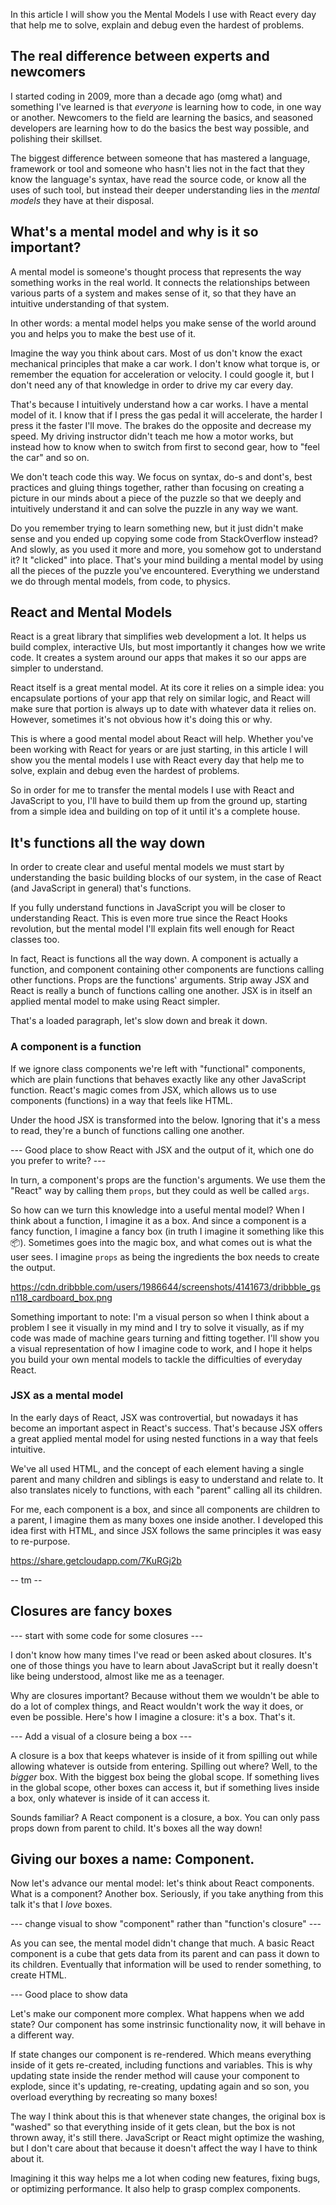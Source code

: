 In this article I will show you the Mental Models I use with React every day
that help me to solve, explain and debug even the hardest of problems.

## The real difference between experts and newcomers

I started coding in 2009, more than a decade ago (omg what) and something I've
learned is that _everyone_ is learning how to code, in one way or another.
Newcomers to the field are learning the basics, and seasoned developers are
learning how to do the basics the best way possible, and polishing their
skillset.

The biggest difference between someone that has mastered a language, framework
or tool and someone who hasn't lies not in the fact that they know the
language's syntax, have read the source code, or know all the uses of such tool,
but instead their deeper understanding lies in the _mental models_ they have at
their disposal.

## What's a mental model and why is it so important?

A mental model is someone's thought process that represents the way something
works in the real world. It connects the relationships between various parts of
a system and makes sense of it, so that they have an intuitive understanding of
that system.

In other words: a mental model helps you make sense of the world around you and
helps you to make the best use of it.

Imagine the way you think about cars. Most of us don't know the exact mechanical
principles that make a car work. I don't know what torque is, or remember the
equation for acceleration or velocity. I could google it, but I don't need any
of that knowledge in order to drive my car every day.

That's because I intuitively understand how a car works. I have a mental model
of it. I know that if I press the gas pedal it will accelerate, the harder I
press it the faster I'll move. The brakes do the opposite and decrease my speed.
My driving instructor didn't teach me how a motor works, but instead how to know
when to switch from first to second gear, how to "feel the car" and so on.

We don't teach code this way. We focus on syntax, do-s and dont's, best
practices and gluing things together, rather than focusing on creating a picture
in our minds about a piece of the puzzle so that we deeply and intuitively
understand it and can solve the puzzle in any way we want.

Do you remember trying to learn something new, but it just didn't make sense and
you ended up copying some code from StackOverflow instead? And slowly, as you
used it more and more, you somehow got to understand it? It "clicked" into
place. That's your mind building a mental model by using all the pieces of the
puzzle you've encountered. Everything we understand we do through mental models,
from code, to physics.

## React and Mental Models

React is a great library that simplifies web development a lot. It helps us
build complex, interactive UIs, but most importantly it changes how we write
code. It creates a system around our apps that makes it so our apps are simpler
to understand.

React itself is a great mental model. At its core it relies on a simple idea:
you encapsulate portions of your app that rely on similar logic, and React will
make sure that portion is always up to date with whatever data it relies on.
However, sometimes it's not obvious how it's doing this or why.

This is where a good mental model about React will help. Whether you've been
working with React for years or are just starting, in this article I will show
you the mental models I use with React every day that help me to solve, explain
and debug even the hardest of problems.

So in order for me to transfer the mental models I use with React and JavaScript
to you, I'll have to build them up from the ground up, starting from a simple
idea and building on top of it until it's a complete house.

## It's functions all the way down

In order to create clear and useful mental models we must start by understanding
the basic building blocks of our system, in the case of React (and JavaScript in
general) that's functions.

If you fully understand functions in JavaScript you will be closer to
understanding React. This is even more true since the React Hooks revolution,
but the mental model I'll explain fits well enough for React classes too.

In fact, React is functions all the way down. A component is actually a
function, and component containing other components are functions calling other
functions. Props are the functions' arguments. Strip away JSX and React is
really a bunch of functions calling one another. JSX is in itself an applied
mental model to make using React simpler.

That's a loaded paragraph, let's slow down and break it down.

### A component is a function

If we ignore class components we're left with "functional" components, which are
plain functions that behaves exactly like any other JavaScript function. React's
magic comes from JSX, which allows us to use components (functions) in a way
that feels like HTML.

Under the hood JSX is transformed into the below. Ignoring that it's a mess to
read, they're a bunch of functions calling one another.

--- Good place to show React with JSX and the output of it, which one do you
prefer to write? ---

In turn, a component's props are the function's arguments. We use them the
"React" way by calling them `props`, but they could as well be called `args`.

So how can we turn this knowledge into a useful mental model? When I think about
a function, I imagine it as a box. And since a component is a fancy function, I
imagine a fancy box (in truth I imagine it something like this 📦). Sometimes
goes into the magic box, and what comes out is what the user sees. I imagine
`props` as being the ingredients the box needs to create the output.

https://cdn.dribbble.com/users/1986644/screenshots/4141673/dribbble_gsn118_cardboard_box.png

Something important to note: I'm a visual person so when I think about a problem
I see it visually in my mind and I try to solve it visually, as if my code was
made of machine gears turning and fitting together. I'll show you a visual
representation of how I imagine code to work, and I hope it helps you build your
own mental models to tackle the difficulties of everyday React.

### JSX as a mental model

In the early days of React, JSX was controvertial, but nowadays it has become an
important aspect in React's success. That's because JSX offers a great applied
mental model for using nested functions in a way that feels intuitive.

We've all used HTML, and the concept of each element having a single parent and
many children and siblings is easy to understand and relate to. It also
translates nicely to functions, with each "parent" calling all its children.

For me, each component is a box, and since all components are children to a
parent, I imagine them as many boxes one inside another. I developed this idea
first with HTML, and since JSX follows the same principles it was easy to
re-purpose.

https://share.getcloudapp.com/7KuRGj2b

-- tm --

## Closures are fancy boxes

--- start with some code for some closures ---

I don't know how many times I've read or been asked about closures. It's one of
those things you have to learn about JavaScript but it really doesn't like being
understood, almost like me as a teenager.

Why are closures important? Because without them we wouldn't be able to do a lot
of complex things, and React wouldn't work the way it does, or even be possible.
Here's how I imagine a closure: it's a box. That's it.

--- Add a visual of a closure being a box ---

A closure is a box that keeps whatever is inside of it from spilling out while
allowing whatever is outside from entering. Spilling out where? Well, to the
_bigger_ box. With the biggest box being the global scope. If something lives in
the global scope, other boxes can access it, but if something lives inside a
box, only whatever is inside of it can access it.

Sounds familiar? A React component is a closure, a box. You can only pass props
down from parent to child. It's boxes all the way down!

## Giving our boxes a name: Component.

Now let's advance our mental model: let's think about React components. What is
a component? Another box. Seriously, if you take anything from this talk it's
that I _love_ boxes.

--- change visual to show "component" rather than "function's closure" ---

As you can see, the mental model didn't change that much. A basic React
component is a cube that gets data from its parent and can pass it down to its
children. Eventually that information will be used to render something, to
create HTML.

--- Good place to show data

Let's make our component more complex. What happens when we add state? Our
component has some instrinsic functionality now, it will behave in a different
way.

If state changes our component is re-rendered. Which means everything inside of
it gets re-created, including functions and variables. This is why updating
state inside the render method will cause your component to explode, since it's
updating, re-creating, updating again and so son, you overload everything by
recreating so many boxes!

The way I think about this is that whenever state changes, the original box is
"washed" so that everything inside of it gets clean, but the box is not thrown
away, it's still there. JavaScript or React might optimize the washing, but I
don't care about that because it doesn't affect the way I have to think about
it.

Imagining it this way helps me a lot when coding new features, fixing bugs, or
optimizing performance. It also help to grasp complex components.
